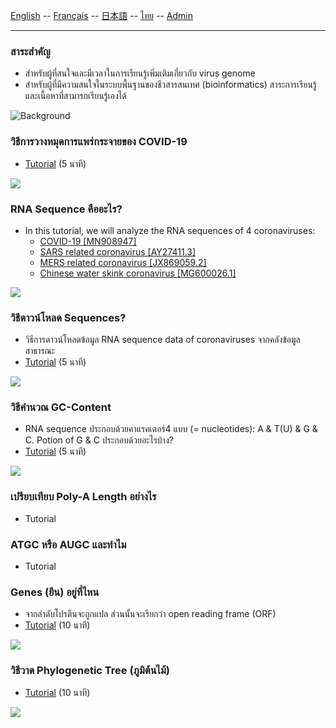 
[English](../en/) -- [Français](../fr/) -- [日本語](../ja/) -- [ไทย](../th/) -- [Admin](../admin.md)

***


### สาระสำคัญ

* สำหรับผู้ที่สนใจและมีเวลาในการเรียนรู้เพิ่มเติมเกี่ยวกับ virus genome 
* สำหรับผู้ที่มีความสนใจในระบบพื้นฐานของชีวสารสนเทศ (bioinformatics) สาระการเรียนรู้และเนื้อหาที่สามารถเรียนรู้เองได้

![Background](https://user-images.githubusercontent.com/4862919/78474337-132c4e00-776e-11ea-86da-6f09aaa1aef8.jpg)

### วิธีการวางหมุดการแพร่กระจายของ COVID-19

* [Tutorial](https://colab.research.google.com/drive/1zBD5DzbK2Yz2-oPiFgWn8JTIfeFbs8UA) (5 นาที)

![](https://user-images.githubusercontent.com/4862919/78878771-20eb1780-7a7d-11ea-85da-71049fea984e.jpg)

### RNA Sequence คืออะไร?
* In this tutorial, we will analyze the RNA sequences of 4 coronaviruses:
  * [COVID-19 [MN908947]](https://www.ncbi.nlm.nih.gov/nuccore/MN908947)
  * [SARS related coronavirus [AY27411.3]](https://www.ncbi.nlm.nih.gov/nuccore/AY274119.3)
  * [MERS related coronavirus [JX869059.2]](https://www.ncbi.nlm.nih.gov/nuccore/JX869059.2)
  * [Chinese water skink coronavirus [MG600026.1]](https://www.ncbi.nlm.nih.gov/nuccore/MG600026.1)

![](https://user-images.githubusercontent.com/4862919/78664676-b4e2a500-78fe-11ea-82da-ade58ad0813c.jpg)

### วิธีดาวน์โหลด Sequences?

* วิธีการดาวน์โหลดข้อมูล RNA sequence data of coronaviruses จากคลังข้อมูลสาธารณะ
* [Tutorial](https://colab.research.google.com/drive/1a10i4kaeZONj0E47s1ioLPKHxZiWy-Hy) (5 นาที)

![](https://user-images.githubusercontent.com/4862919/78663059-b2328080-78fb-11ea-8b13-0f78289c9236.jpg)

### วิธีคำนวณ GC-Content

* RNA sequence ประกอบด้วยคาแรคเตอร์4 แบบ (= nucleotides): A & T(U) & G & C. Potion of G & C ประกอบด้วยอะไรบ้าง?
* [Tutorial](https://colab.research.google.com/drive/1DBvKE-iPXwm8riyDySn1jchlW_gqqwp7) (5 นาที)

![](https://user-images.githubusercontent.com/4862919/78663068-b52d7100-78fb-11ea-92c1-8e68a9377a81.jpg)

### เปรียบเทียบ Poly-A Length อย่างไร

* Tutorial

### ATGC หรือ AUGC และทำไม

* Tutorial

### Genes (ยีน) อยู่ที่ไหน

* จากลำดับโปรตีนจะถูกแปล ส่วนนั้นจะเรียกว่า open reading frame (ORF)
* [Tutorial](https://colab.research.google.com/drive/1wLQqviJUX5WVxJSFzTWoxila__I2wV2v) (10 นาที)

![](https://user-images.githubusercontent.com/4862919/78889076-31a38980-7a8d-11ea-861c-9ab4c4026343.jpg)

### วิธีวาด Phylogenetic Tree (ภูมิต้นไม้)

* [Tutorial](https://colab.research.google.com/drive/1lx86r7ZNsLPN6wo-RYWDAq_XGiqlUxkN) (10 นาที)

![](https://user-images.githubusercontent.com/4862919/78868580-630c5d00-7a6d-11ea-92f3-f16dd7060dd1.jpg)

